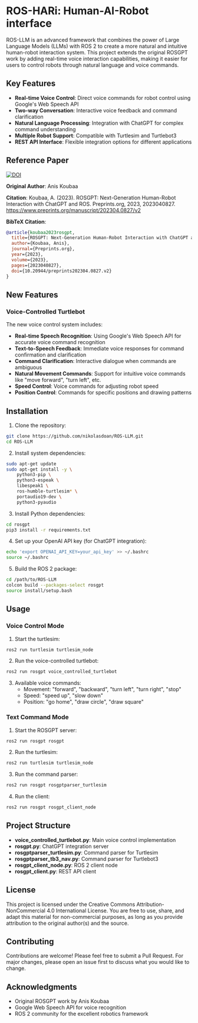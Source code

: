 # ROS-HARi: Human-AI-Robot interface

ROS-LLM is an advanced framework that combines the power of Large Language Models (LLMs) with ROS 2 to create a more natural and intuitive human-robot interaction system. This project extends the original ROSGPT work by adding real-time voice interaction capabilities, making it easier for users to control robots through natural language and voice commands.

## Key Features

- **Real-time Voice Control**: Direct voice commands for robot control using Google's Web Speech API
- **Two-way Conversation**: Interactive voice feedback and command clarification
- **Natural Language Processing**: Integration with ChatGPT for complex command understanding
- **Multiple Robot Support**: Compatible with Turtlesim and Turtlebot3
- **REST API Interface**: Flexible integration options for different applications

## Reference Paper

[![DOI](https://img.shields.io/badge/DOI-10.20944%2Fpreprints202304.0827.v2-blue)](https://www.preprints.org/manuscript/202304.0827/v2)

**Original Author**: Anis Koubaa

**Citation**: Koubaa, A. (2023). ROSGPT: Next-Generation Human-Robot Interaction with ChatGPT and ROS. Preprints.org, 2023, 2023040827.
https://www.preprints.org/manuscript/202304.0827/v2

**BibTeX Citation**:

```bibtex
@article{koubaa2023rosgpt,
  title={ROSGPT: Next-Generation Human-Robot Interaction with ChatGPT and ROS},
  author={Koubaa, Anis},
  journal={Preprints.org},
  year={2023},
  volume={2023},
  pages={2023040827},
  doi={10.20944/preprints202304.0827.v2}
}
```

## New Features

### Voice-Controlled Turtlebot

The new voice control system includes:

- **Real-time Speech Recognition**: Using Google's Web Speech API for accurate voice command recognition
- **Text-to-Speech Feedback**: Immediate voice responses for command confirmation and clarification
- **Command Clarification**: Interactive dialogue when commands are ambiguous
- **Natural Movement Commands**: Support for intuitive voice commands like "move forward", "turn left", etc.
- **Speed Control**: Voice commands for adjusting robot speed
- **Position Control**: Commands for specific positions and drawing patterns

## Installation

1. Clone the repository:
```bash
git clone https://github.com/nikolasdoan/ROS-LLM.git
cd ROS-LLM
```

2. Install system dependencies:
```bash
sudo apt-get update
sudo apt-get install -y \
    python3-pip \
    python3-espeak \
    libespeak1 \
    ros-humble-turtlesim* \
    portaudio19-dev \
    python3-pyaudio
```

3. Install Python dependencies:
```bash
cd rosgpt
pip3 install -r requirements.txt
```

4. Set up your OpenAI API key (for ChatGPT integration):
```bash
echo 'export OPENAI_API_KEY=your_api_key' >> ~/.bashrc
source ~/.bashrc
```

5. Build the ROS 2 package:
```bash
cd /path/to/ROS-LLM
colcon build --packages-select rosgpt
source install/setup.bash
```

## Usage

### Voice Control Mode

1. Start the turtlesim:
```bash
ros2 run turtlesim turtlesim_node
```

2. Run the voice-controlled turtlebot:
```bash
ros2 run rosgpt voice_controlled_turtlebot
```

3. Available voice commands:
   - Movement: "forward", "backward", "turn left", "turn right", "stop"
   - Speed: "speed up", "slow down"
   - Position: "go home", "draw circle", "draw square"

### Text Command Mode

1. Start the ROSGPT server:
```bash
ros2 run rosgpt rosgpt
```

2. Run the turtlesim:
```bash
ros2 run turtlesim turtlesim_node
```

3. Run the command parser:
```bash
ros2 run rosgpt rosgptparser_turtlesim
```

4. Run the client:
```bash
ros2 run rosgpt rosgpt_client_node
```

## Project Structure

- **voice_controlled_turtlebot.py**: Main voice control implementation
- **rosgpt.py**: ChatGPT integration server
- **rosgptparser_turtlesim.py**: Command parser for Turtlesim
- **rosgptparser_tb3_nav.py**: Command parser for Turtlebot3
- **rosgpt_client_node.py**: ROS 2 client node
- **rosgpt_client.py**: REST API client

## License

This project is licensed under the Creative Commons Attribution-NonCommercial 4.0 International License. You are free to use, share, and adapt this material for non-commercial purposes, as long as you provide attribution to the original author(s) and the source.

## Contributing

Contributions are welcome! Please feel free to submit a Pull Request. For major changes, please open an issue first to discuss what you would like to change.

## Acknowledgments

- Original ROSGPT work by Anis Koubaa
- Google Web Speech API for voice recognition
- ROS 2 community for the excellent robotics framework
